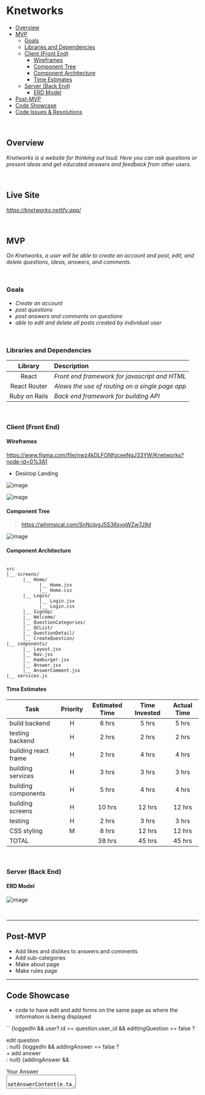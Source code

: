 # Knetworks


- [Overview](#overview)
- [MVP](#mvp)
  - [Goals](#goals)
  - [Libraries and Dependencies](#libraries-and-dependencies)
  - [Client (Front End)](#client-front-end)
    - [Wireframes](#wireframes)
    - [Component Tree](#component-tree)
    - [Component Architecture](#component-architecture)
    - [Time Estimates](#time-estimates)
  - [Server (Back End)](#server-back-end)
    - [ERD Model](#erd-model)
- [Post-MVP](#post-mvp)
- [Code Showcase](#code-showcase)
- [Code Issues & Resolutions](#code-issues--resolutions)

<br>

## Overview

_Knetworks is a website for thinking out loud. Here you can ask questions or present ideas and get educated answers and feedback from other users._

<br>

## Live Site

_https://knetworks.netlify.app/_

<br>

## MVP

_On Knetworks, a user will be able to create an account and post, edit, and delete questions, ideas, answers, and comments._

<br>

### Goals

- _Create an account_
- _post questions_
- _post answers and comments on questions_
- _able to edit and delete all posts created by individual user_

<br>

### Libraries and Dependencies


|     Library      | Description                                     |
| :--------------: | :---------------------------------------------- |
|      React       | _Front end framework for javascript and HTML_   |
|   React Router   | _Alows the use of routing on a single page app_ |
|  Ruby on Rails   | _Back end framework for building API_           |

<br>

### Client (Front End)

#### Wireframes


https://www.figma.com/file/nwz4kDLFONfgceeNgJ33YW/Knetworks?node-id=0%3A1

- Desktop Landing

![image](https://user-images.githubusercontent.com/65515839/145598265-ed8cd92d-0278-449b-84b8-7f943fd8115a.png)

![image](https://user-images.githubusercontent.com/65515839/145598736-9952ba0d-eddc-41af-930e-be27780b3d25.png)


#### Component Tree

> https://whimsical.com/SnNcjpgJ5S36syqWZw7J9d


![image](https://user-images.githubusercontent.com/65515839/145608656-0cf936eb-34e8-4afa-b045-d8c504b3f8fd.png)


#### Component Architecture
 

``` structure

src
|__ screens/
      |__ Home/
            |__ Home.jsx
            |__ Home.css
      |__ Login/
            |__ Login.jsx
            |__ Login.css
      |__ SignUp/
      |__ Welcome/
      |__ QuestionCategories/
      |__ QCList/
      |__ QuestionDetail/
      |__ CreateQuestion/
|__ components/
      |__ Layout.jsx
      |__ Nav.jsx
      |__ Hamburger.jsx
      |__ Answer.jsx
      |__ AnswerComment.jsx
|__ services.js

```

#### Time Estimates


| Task                 | Priority | Estimated Time | Time Invested | Actual Time |
| -------------------- | :------: | :------------: | :-----------: | :---------: |
| build backend        |    H     |     6 hrs      |     5 hrs     |    5 hrs    |
| testing backend      |    H     |     2 hrs      |     2 hrs     |    2 hrs    |
| building react frame |    H     |     2 hrs      |     4 hrs     |    4 hrs    |
| building services    |    H     |     3 hrs      |     3 hrs     |    3 hrs    |
| building components  |    H     |     5 hrs      |     4 hrs     |    4 hrs    |
| building screens     |    H     |    10 hrs      |    12 hrs     |   12 hrs    |
| testing              |    H     |     2 hrs      |     3 hrs     |    3 hrs    |
| CSS styling          |    M     |     8 hrs      |    12 hrs     |   12 hrs    |
| TOTAL                |          |    38 hrs      |    45 hrs     |   45 hrs    |


<br>

### Server (Back End)

#### ERD Model

![image](https://user-images.githubusercontent.com/65515839/145620935-878280ba-727f-4cf1-9cfd-2990dad13950.png)

<br>

***

## Post-MVP

- Add likes and dislikes to answers and comments
- Add sub-categories
- Make about page
- Make rules page

***

## Code Showcase

- code to have edit and add forms on the same page as where the information is being displayed

``
{loggedIn && user?.id == question.user_id && edittingQuestion == false ? <div onClick={handleEditClick} className='edit-question-button'>edit question</div> : null}
{loggedIn && addingAnswer == false ? <div onClick={handleAnswerClick} className='add-answer-button'>+ add answer</div> : null}
{addingAnswer &&
  <div className='adding-answer-display-div'>
    <div className='your-answer-div'>Your Answer</div>
    <div className='add-answer-form-div'>
      <form onSubmit={handleAddAnswer} className='add-answer-form'>
        <textarea value={answerContent} onChange={(e) => setAnswerContent(e.target.value)} />
        <br/>
        <input type='submit' className='add-answer-content-input'/>
      </form>
    </div>
  </div>
}
``

## Code Issues & Resolutions

- I had issues with getting multiple layers on the api. I added 'dependent: :destroy' on the models to fix this.
